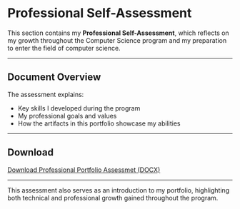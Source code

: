 # Professional Self-Assessment  

This section contains my **Professional Self-Assessment**, which reflects on my growth throughout the Computer Science program and my preparation to enter the field of computer science.  

---

## Document Overview
The assessment explains:  
- Key skills I developed during the program  
- My professional goals and values  
- How the artifacts in this portfolio showcase my abilities  

---

## Download
[Download Professional Portfolio Assessmet (DOCX)](https://github.com/jandre3397/CS-499/raw/main/self-assessment/Professional%20Portfolio%20Assessmet.docx)



---

This assessment also serves as an introduction to my portfolio, highlighting both technical and professional growth gained throughout the program.  
